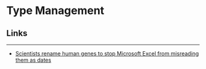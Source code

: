 Type Management
====================================================================================================

## Links
---------
  - [Scientists rename human genes to stop Microsoft Excel from misreading them as dates][1]


[1]: https://www.theverge.com/2020/8/6/21355674/human-genes-rename-microsoft-excel-misreading-dates
